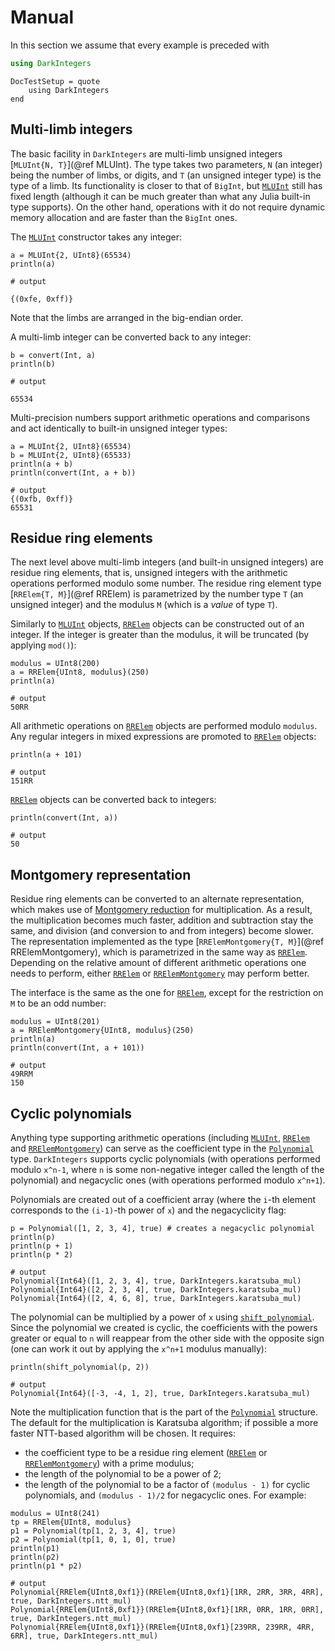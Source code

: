 # Manual

In this section we assume that every example is preceded with
```julia
using DarkIntegers
```

```@meta
DocTestSetup = quote
    using DarkIntegers
end
```


## Multi-limb integers

The basic facility in `DarkIntegers` are multi-limb unsigned integers [`MLUInt{N, T}`](@ref MLUInt).
The type takes two parameters, `N` (an integer) being the number of limbs, or digits, and `T` (an unsigned integer type) is the type of a limb.
Its functionality is closer to that of `BigInt`, but [`MLUInt`](@ref) still has fixed length (although it can be much greater than what any Julia built-in type supports).
On the other hand, operations with it do not require dynamic memory allocation and are faster than the `BigInt` ones.

The [`MLUInt`](@ref) constructor takes any integer:
```@jldoctest mpnumber-basics
a = MLUInt{2, UInt8}(65534)
println(a)

# output

{(0xfe, 0xff)}
```
Note that the limbs are arranged in the big-endian order.

A multi-limb integer can be converted back to any integer:
```@jldoctest mpnumber-basics
b = convert(Int, a)
println(b)

# output

65534
```

Multi-precision numbers support arithmetic operations and comparisons and act identically to built-in unsigned integer types:
```@jldoctest mpnumber-arithmetic
a = MLUInt{2, UInt8}(65534)
b = MLUInt{2, UInt8}(65533)
println(a + b)
println(convert(Int, a + b))

# output
{(0xfb, 0xff)}
65531
```


## Residue ring elements

The next level above multi-limb integers (and built-in unsigned integers) are residue ring elements, that is, unsigned integers with the arithmetic operations performed modulo some number.
The residue ring element type [`RRElem{T, M}`](@ref RRElem) is parametrized by the number type `T` (an unsigned integer) and the modulus `M` (which is a *value* of type `T`).

Similarly to [`MLUInt`](@ref) objects, [`RRElem`](@ref) objects can be constructed out of an integer.
If the integer is greater than the modulus, it will be truncated (by applying `mod()`):
```jldoctest rrelem-basics
modulus = UInt8(200)
a = RRElem{UInt8, modulus}(250)
println(a)

# output
50RR
```

All arithmetic operations on [`RRElem`](@ref) objects are performed modulo `modulus`.
Any regular integers in mixed expressions are promoted to [`RRElem`](@ref) objects:
```jldoctest rrelem-basics
println(a + 101)

# output
151RR
```

[`RRElem`](@ref) objects can be converted back to integers:
```jldoctest rrelem-basics
println(convert(Int, a))

# output
50
```


## Montgomery representation

Residue ring elements can be converted to an alternate representation, which makes use of [Montgomery reduction](https://en.wikipedia.org/wiki/Montgomery_modular_multiplication) for multiplication.
As a result, the multiplication becomes much faster, addition and subtraction stay the same, and division (and conversion to and from integers) become slower.
The representation implemented as the type [`RRElemMontgomery{T, M}`](@ref RRElemMontgomery), which is parametrized in the same way as [`RRElem`](@ref).
Depending on the relative amount of different arithmetic operations one needs to perform, either [`RRElem`](@ref) or [`RRElemMontgomery`](@ref) may perform better.

The interface is the same as the one for [`RRElem`](@ref), except for the restriction on `M` to be an odd number:
```jldoctest rrelemmontgomery-basics
modulus = UInt8(201)
a = RRElemMontgomery{UInt8, modulus}(250)
println(a)
println(convert(Int, a + 101))

# output
49RRM
150
```


## Cyclic polynomials

Anything type supporting arithmetic operations (including [`MLUInt`](@ref), [`RRElem`](@ref) and [`RRElemMontgomery`](@ref)) can serve as the coefficient type in the [`Polynomial`](@ref) type.
`DarkIntegers` supports cyclic polynomials (with operations performed modulo `x^n-1`, where `n` is some non-negative integer called the length of the polynomial) and negacyclic ones (with operations performed modulo `x^n+1`).

Polynomials are created out of a coefficient array (where the `i`-th element corresponds to the `(i-1)`-th power of `x`) and the negacyclicity flag:
```jldoctest polynomial-basics
p = Polynomial([1, 2, 3, 4], true) # creates a negacyclic polynomial
println(p)
println(p + 1)
println(p * 2)

# output
Polynomial{Int64}([1, 2, 3, 4], true, DarkIntegers.karatsuba_mul)
Polynomial{Int64}([2, 2, 3, 4], true, DarkIntegers.karatsuba_mul)
Polynomial{Int64}([2, 4, 6, 8], true, DarkIntegers.karatsuba_mul)
```

The polynomial can be multiplied by a power of `x` using [`shift_polynomial`](@ref).
Since the polynomial we created is cyclic, the coefficients with the powers greater or equal to `n` will reappear from the other side with the opposite sign (one can work it out by applying the `x^n+1` modulus manually):
```jldoctest polynomial-basics
println(shift_polynomial(p, 2))

# output
Polynomial{Int64}([-3, -4, 1, 2], true, DarkIntegers.karatsuba_mul)
```

Note the multiplication function that is the part of the [`Polynomial`](@ref) structure.
The default for the multiplication is Karatsuba algorithm; if possible a more faster NTT-based algorithm will be chosen.
It requires:
* the coefficient type to be a residue ring element ([`RRElem`](@ref) or [`RRElemMontgomery`](@ref)) with a prime modulus;
* the length of the polynomial to be a power of 2;
* the length of the polynomial to be a factor of `(modulus - 1)` for cyclic polynomials, and `(modulus - 1)/2` for negacyclic ones.
For example:
```jldoctest polynomial-mul
modulus = UInt8(241)
tp = RRElem{UInt8, modulus}
p1 = Polynomial(tp[1, 2, 3, 4], true)
p2 = Polynomial(tp[1, 0, 1, 0], true)
println(p1)
println(p2)
println(p1 * p2)

# output
Polynomial{RRElem{UInt8,0xf1}}(RRElem{UInt8,0xf1}[1RR, 2RR, 3RR, 4RR], true, DarkIntegers.ntt_mul)
Polynomial{RRElem{UInt8,0xf1}}(RRElem{UInt8,0xf1}[1RR, 0RR, 1RR, 0RR], true, DarkIntegers.ntt_mul)
Polynomial{RRElem{UInt8,0xf1}}(RRElem{UInt8,0xf1}[239RR, 239RR, 4RR, 6RR], true, DarkIntegers.ntt_mul)
```
